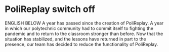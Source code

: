# PoliReplay switch off
ENGLISH BELOW
A year has passed since the creation of PoliReplay. A year in which our polytechnic community had to commit itself to fighting the pandemic and to return to the classroom stronger than before. Now that the situation has stabilized, and the lessons have returned in part to the presence, our team has decided to reduce the functionality of PoliReplay.
